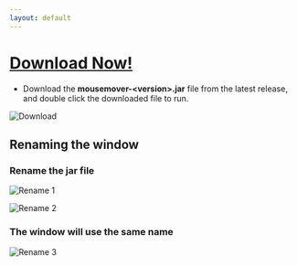 ```yaml
---
layout: default
---
```



# [Download Now!](https://github.com/mousemoverapp/mousemover/releases)
* Download the **mousemover-&lt;version&gt;.jar** file from the latest release, and double click the downloaded file to run.

![Download](https://mousemoverapp.github.io/mousemover/images/download.png)




## Renaming the window 
### Rename the jar file
![Rename 1](https://mousemoverapp.github.io/mousemover/images/rename1.png)

![Rename 2](https://mousemoverapp.github.io/mousemover/images/rename2.png)

### The window will use the same name
![Rename 3](https://mousemoverapp.github.io/mousemover/images/rename3.png)
